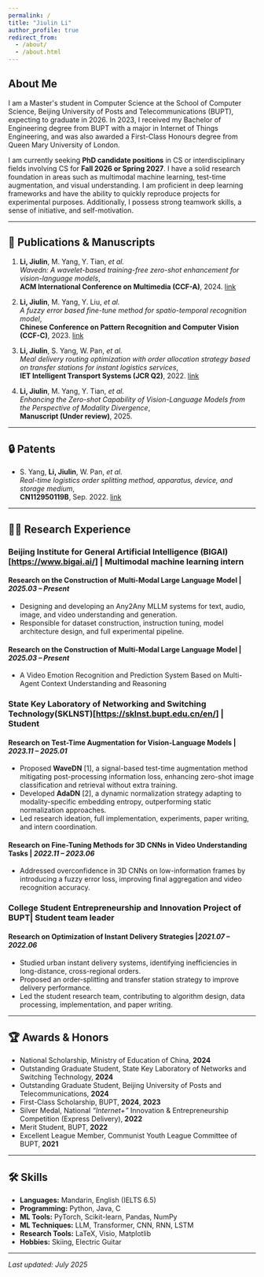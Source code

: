 ```yaml
---
permalink: /
title: "Jiulin Li"
author_profile: true
redirect_from: 
  - /about/
  - /about.html
---
```


## About Me

I am a Master's student in Computer Science at the School of Computer Science, Beijing University of Posts and Telecommunications (BUPT), expecting to graduate in 2026. In 2023, I received my Bachelor of Engineering degree from BUPT with a major in Internet of Things Engineering, and was also awarded a First-Class Honours degree from Queen Mary University of London.

I am currently seeking **PhD candidate positions** in CS or interdisciplinary fields involving CS for **Fall 2026 or Spring 2027**. I have a solid research foundation in areas such as multimodal machine learning, test-time augmentation, and visual understanding. I am proficient in deep learning frameworks and have the ability to quickly reproduce projects for experimental purposes. Additionally, I possess strong teamwork skills, a sense of initiative, and self-motivation.


---

## 📄 Publications & Manuscripts

1. **Li, Jiulin**, M. Yang, Y. Tian, *et al.*  
   *Wavedn: A wavelet-based training-free zero-shot enhancement for vision-language models*,  
   **ACM International Conference on Multimedia (CCF-A)**, 2024. [link](https://dl.acm.org/doi/10.1145/3664647.3681559)

2. **Li, Jiulin**, M. Yang, Y. Liu, *et al.*  
   *A fuzzy error based fine-tune method for spatio-temporal recognition model*,  
   **Chinese Conference on Pattern Recognition and Computer Vision (CCF-C)**, 2023. [link](https://link.springer.com/chapter/10.1007/978-981-99-8429-9_8)

3. **Li, Jiulin**, S. Yang, W. Pan, *et al.*  
   *Meal delivery routing optimization with order allocation strategy based on transfer stations for instant logistics services*,  
   **IET Intelligent Transport Systems (JCR Q2)**, 2022. [link](https://ietresearch.onlinelibrary.wiley.com/doi/pdf/10.1049/itr2.12206)

4. **Li, Jiulin**, M. Yang, Y. Tian, *et al.*  
   *Enhancing the Zero-shot Capability of Vision-Language Models from the Perspective of Modality Divergence*,  
   **Manuscript (Under review)**, 2025.

---

## 🔒 Patents

- S. Yang, **Li, Jiulin**, W. Pan, *et al.*  
  *Real-time logistics order splitting method, apparatus, device, and storage medium*,  
  **CN112950119B**, Sep. 2022. [link](https://patents.google.com/patent/CN112950119B/zh)

---

## 🧑‍🔬 Research Experience

### Beijing Institute for General Artificial Intelligence (BIGAI)[https://www.bigai.ai/] | Multimodal machine learning intern 
#### Research on the Construction of Multi-Modal Large Language Model | *2025.03 – Present* 
- Designing and developing an Any2Any MLLM systems for text, audio, image, and video understanding and generation.  
- Responsible for dataset construction, instruction tuning, model architecture design, and full experimental pipeline.
#### Research on the Construction of Multi-Modal Large Language Model  | *2025.03 – Present* 
- A Video Emotion Recognition and Prediction System Based on Multi-Agent Context Understanding and Reasoning

### State Key Laboratory of Networking and Switching Technology(SKLNST)[https://sklnst.bupt.edu.cn/en/] | Student
#### Research on Test-Time Augmentation for Vision-Language Models  | *2023.11 – 2025.01*  
- Proposed **WaveDN** [1], a signal-based test-time augmentation method mitigating post-processing information loss, enhancing zero-shot image classification and retrieval without extra training.  
- Developed **AdaDN** [2], a dynamic normalization strategy adapting to modality-specific embedding entropy, outperforming static normalization approaches.  
- Led research ideation, full implementation, experiments, paper writing, and intern coordination.

#### Research on Fine-Tuning Methods for 3D CNNs in Video Understanding Tasks | *2022.11 – 2023.06*  
- Addressed overconfidence in 3D CNNs on low-information frames by introducing a fuzzy error loss, improving final aggregation and video recognition accuracy.

### College Student Entrepreneurship and Innovation Project of BUPT| Student team leader 
#### Research on Optimization of Instant Delivery Strategies |*2021.07 – 2022.06*  
- Studied urban instant delivery systems, identifying inefficiencies in long-distance, cross-regional orders.  
- Proposed an order-splitting and transfer station strategy to improve delivery performance.  
- Led the student research team, contributing to algorithm design, data processing, implementation, and paper writing.

---

## 🏆 Awards & Honors

- National Scholarship, Ministry of Education of China, **2024**  
- Outstanding Graduate Student, State Key Laboratory of Networks and Switching Technology, **2024**  
- Outstanding Graduate Student, Beijing University of Posts and Telecommunications, **2024**  
- First-Class Scholarship, BUPT, **2024**, **2023**  
- Silver Medal, National *“Internet+”* Innovation & Entrepreneurship Competition (Express Delivery), **2022**  
- Merit Student, BUPT, **2022**  
- Excellent League Member, Communist Youth League Committee of BUPT, **2021**  

---

## 🛠 Skills

- **Languages:** Mandarin, English (IELTS 6.5)  
- **Programming:** Python, Java, C  
- **ML Tools:** PyTorch, Scikit-learn, Pandas, NumPy  
- **ML Techniques:** LLM, Transformer, CNN, RNN, LSTM  
- **Research Tools:** LaTeX, Visio, Matplotlib  
- **Hobbies:** Skiing, Electric Guitar  

---

*Last updated: July 2025*
